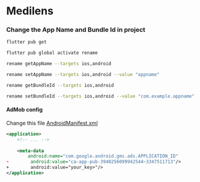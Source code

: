 # Medilens

### Change the App Name and Bundle Id in project

```sh
flutter pub get
```

```sh
flutter pub global activate rename
```

```sh
rename getAppName --targets ios,android
```

```sh
rename setAppName --targets ios,android --value "appname"
```

```sh
rename getBundleId --targets ios,android
```

```sh
rename setBundleId --targets ios,android --value "com.example.appname"
```

#### AdMob config
Change this file [AndroidManifest.xml](android/app/src/main/AndroidManifest.xml#L33)
```xml
<application>
    <!-- ... -->
    
    <meta-data
        android:name="com.google.android.gms.ads.APPLICATION_ID"
-        android:value="ca-app-pub-3940256099942544~3347511713"/>
+        android:value="your_key>"/>
</application>
 ```